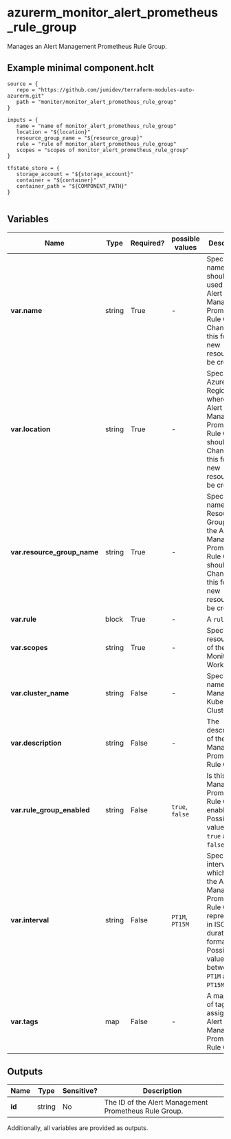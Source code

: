 # azurerm_monitor_alert_prometheus_rule_group

Manages an Alert Management Prometheus Rule Group.

## Example minimal component.hclt

```hcl
source = {
   repo = "https://github.com/jumidev/terraform-modules-auto-azurerm.git" 
   path = "monitor/monitor_alert_prometheus_rule_group" 
}

inputs = {
   name = "name of monitor_alert_prometheus_rule_group" 
   location = "${location}" 
   resource_group_name = "${resource_group}" 
   rule = "rule of monitor_alert_prometheus_rule_group" 
   scopes = "scopes of monitor_alert_prometheus_rule_group" 
}

tfstate_store = {
   storage_account = "${storage_account}" 
   container = "${container}" 
   container_path = "${COMPONENT_PATH}" 
}


```

## Variables

| Name | Type | Required? |  possible values |  Description |
| ---- | ---- | --------- |  ----------- | ----------- |
| **var.name** | string | True | -  |  Specifies the name which should be used for this Alert Management Prometheus Rule Group. Changing this forces a new resource to be created. | 
| **var.location** | string | True | -  |  Specifies the Azure Region where the Alert Management Prometheus Rule Group should exist. Changing this forces a new resource to be created. | 
| **var.resource_group_name** | string | True | -  |  Specifies the name of the Resource Group where the Alert Management Prometheus Rule Group should exist. Changing this forces a new resource to be created. | 
| **var.rule** | block | True | -  |  A `rule` block. | 
| **var.scopes** | string | True | -  |  Specifies the resource ID of the Azure Monitor Workspace. | 
| **var.cluster_name** | string | False | -  |  Specifies the name of the Managed Kubernetes Cluster. | 
| **var.description** | string | False | -  |  The description of the Alert Management Prometheus Rule Group. | 
| **var.rule_group_enabled** | string | False | `true`, `false`  |  Is this Alert Management Prometheus Rule Group enabled? Possible values are `true` and `false`. | 
| **var.interval** | string | False | `PT1M`, `PT15M`  |  Specifies the interval in which to run the Alert Management Prometheus Rule Group represented in ISO 8601 duration format. Possible values are between `PT1M` and `PT15M`. | 
| **var.tags** | map | False | -  |  A mapping of tags to assign to the Alert Management Prometheus Rule Group. | 



## Outputs

| Name | Type | Sensitive? | Description |
| ---- | ---- | --------- | --------- |
| **id** | string | No  | The ID of the Alert Management Prometheus Rule Group. | 

Additionally, all variables are provided as outputs.
